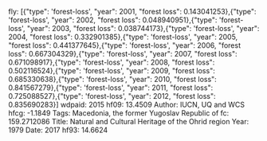 fly: [{"type": 'forest-loss', "year": 2001, "forest loss": 0.143041253},{"type": 'forest-loss', "year": 2002, "forest loss": 0.048940951},{"type": 'forest-loss', "year": 2003, "forest loss": 0.038744173},{"type": 'forest-loss', "year": 2004, "forest loss": 0.332901385},{"type": 'forest-loss', "year": 2005, "forest loss": 0.441377645},{"type": 'forest-loss', "year": 2006, "forest loss": 0.667304329},{"type": 'forest-loss', "year": 2007, "forest loss": 0.671098917},{"type": 'forest-loss', "year": 2008, "forest loss": 0.502116524},{"type": 'forest-loss', "year": 2009, "forest loss": 0.685330638},{"type": 'forest-loss', "year": 2010, "forest loss": 0.841567279},{"type": 'forest-loss', "year": 2011, "forest loss": 0.725088527},{"type": 'forest-loss', "year": 2012, "forest loss": 0.835690283}]
wdpaid: 2015
hf09: 13.4509
Author: IUCN, UQ and WCS
hfcg: -1.1849
Tags: Macedonia, the former Yugoslav Republic of
fc: 159.2712086
Title: Natural and Cultural Heritage of the Ohrid region
Year: 1979
Date: 2017
hf93: 14.6624
